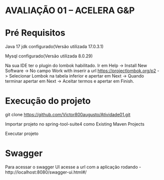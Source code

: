 # AVALIAÇÃO 01 – ACELERA G&P

# Pré Requisitos
Java 17 jdk configurado(Versão utilizada 17.0.3.1)

Mysql configurado(Versão utilizada 8.0.29)

Na sua IDE ter o plugin do lombok habilitado. Ir em Help -> Install New Software -> No campo Work with inserir a url https://projectlombok.org/p2 -> Selecionar Lombok na
tabela inferior e apertar em Next -> Quando terminar apertar em Next -> Aceitar termos e apertar em Finish.

# Execução do projeto
git clone https://github.com/Victor800augusto/Atividade01.git

Importar projeto no spring-tool-suite4 como Existing Maven Projects

Executar projeto

# Swagger
Para acessar o swagger UI acesse a url com a aplicação rodando - http://localhost:8080/swagger-ui.html#/

